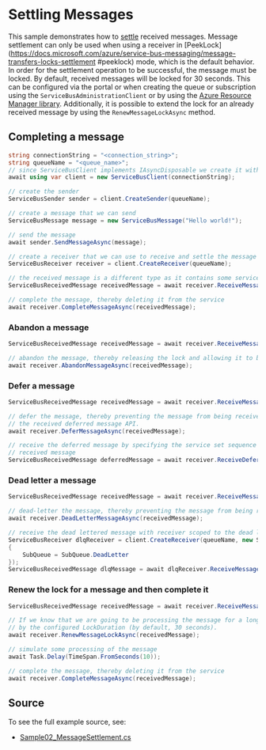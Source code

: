 # Settling Messages

This sample demonstrates how to [settle](https://docs.microsoft.com/azure/service-bus-messaging/message-transfers-locks-settlement#settling-receive-operations) 
received messages. Message settlement can only be used when using a receiver in [PeekLock]
(https://docs.microsoft.com/azure/service-bus-messaging/message-transfers-locks-settlement
#peeklock) mode, which is the default behavior. In order for the settlement operation to be successful, the message must be locked. By default, received messages will be locked for 30 seconds. This can be configured via the portal or when creating the queue or subscription using the `ServiceBusAdministrationClient` or by using the [Azure Resource Manager library](https://www.nuget.org/packages/Azure.ResourceManager.ServiceBus). Additionally, it is possible to extend the lock for an already received message by using the `RenewMessageLockAsync` method.

## Completing a message

```C# Snippet:ServiceBusCompleteMessage
string connectionString = "<connection_string>";
string queueName = "<queue_name>";
// since ServiceBusClient implements IAsyncDisposable we create it with "await using"
await using var client = new ServiceBusClient(connectionString);

// create the sender
ServiceBusSender sender = client.CreateSender(queueName);

// create a message that we can send
ServiceBusMessage message = new ServiceBusMessage("Hello world!");

// send the message
await sender.SendMessageAsync(message);

// create a receiver that we can use to receive and settle the message
ServiceBusReceiver receiver = client.CreateReceiver(queueName);

// the received message is a different type as it contains some service set properties
ServiceBusReceivedMessage receivedMessage = await receiver.ReceiveMessageAsync();

// complete the message, thereby deleting it from the service
await receiver.CompleteMessageAsync(receivedMessage);
```

### Abandon a message

```C# Snippet:ServiceBusAbandonMessage
ServiceBusReceivedMessage receivedMessage = await receiver.ReceiveMessageAsync();

// abandon the message, thereby releasing the lock and allowing it to be received again by this or other receivers
await receiver.AbandonMessageAsync(receivedMessage);
```

### Defer a message

```C# Snippet:ServiceBusDeferMessage
ServiceBusReceivedMessage receivedMessage = await receiver.ReceiveMessageAsync();

// defer the message, thereby preventing the message from being received again without using
// the received deferred message API.
await receiver.DeferMessageAsync(receivedMessage);

// receive the deferred message by specifying the service set sequence number of the original
// received message
ServiceBusReceivedMessage deferredMessage = await receiver.ReceiveDeferredMessageAsync(receivedMessage.SequenceNumber);
```

### Dead letter a message

```C# Snippet:ServiceBusDeadLetterMessage
ServiceBusReceivedMessage receivedMessage = await receiver.ReceiveMessageAsync();

// dead-letter the message, thereby preventing the message from being received again without receiving from the dead letter queue.
await receiver.DeadLetterMessageAsync(receivedMessage);

// receive the dead lettered message with receiver scoped to the dead letter queue.
ServiceBusReceiver dlqReceiver = client.CreateReceiver(queueName, new ServiceBusReceiverOptions
{
    SubQueue = SubQueue.DeadLetter
});
ServiceBusReceivedMessage dlqMessage = await dlqReceiver.ReceiveMessageAsync();
```

### Renew the lock for a message and then complete it

```C# Snippet:ServiceBusRenewMessageLockAndComplete
ServiceBusReceivedMessage receivedMessage = await receiver.ReceiveMessageAsync();

// If we know that we are going to be processing the message for a long time, we can extend the lock for the message
// by the configured LockDuration (by default, 30 seconds).
await receiver.RenewMessageLockAsync(receivedMessage);

// simulate some processing of the message
await Task.Delay(TimeSpan.FromSeconds(10));

// complete the message, thereby deleting it from the service
await receiver.CompleteMessageAsync(receivedMessage);
```

## Source

To see the full example source, see:

* [Sample02_MessageSettlement.cs](https://github.com/Azure/azure-sdk-for-net/blob/main/sdk/servicebus/Azure.Messaging.ServiceBus/tests/Samples/Sample02_MessageSettlement.cs)
